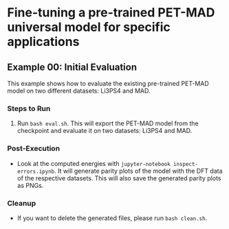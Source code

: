 # Fine-tuning a pre-trained PET-MAD universal model for specific applications

## Example 00: Initial Evaluation

This example shows how to evaluate the existing pre-trained PET-MAD model on two different datasets: Li3PS4 and MAD.

### Steps to Run
1. Run `bash eval.sh`. This will export the PET-MAD model from the checkpoint and evaluate it on two datasets: Li3PS4 and MAD.

### Post-Execution
- Look at the computed energies with `jupyter-notebook inspect-errors.ipynb`. It will generate parity plots of the model with the DFT data of the respective datasets. This will also save the generated parity plots as PNGs.

### Cleanup
- If you want to delete the generated files, please run `bash clean.sh`.

